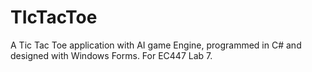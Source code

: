 # TIcTacToe
A Tic Tac Toe application with AI game Engine, programmed in C# and designed with Windows Forms. For EC447 Lab 7.
